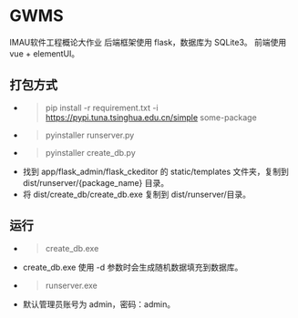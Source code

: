 # GWMS
IMAU软件工程概论大作业
后端框架使用 flask，数据库为 SQLite3。
前端使用 vue + elementUI。

## 打包方式
 * > pip install -r requirement.txt -i https://pypi.tuna.tsinghua.edu.cn/simple some-package
 * > pyinstaller runserver.py 
 * > pyinstaller create_db.py
 * 找到 app/flask_admin/flask_ckeditor 的 static/templates 文件夹，复制到 dist/runserver/{package_name} 目录。
 * 将 dist/create_db/create_db.exe 复制到 dist/runserver/目录。

## 运行
 * > create_db.exe 
 * create_db.exe 使用 -d 参数时会生成随机数据填充到数据库。
 * > runserver.exe
 * 默认管理员账号为 admin，密码：admin。

